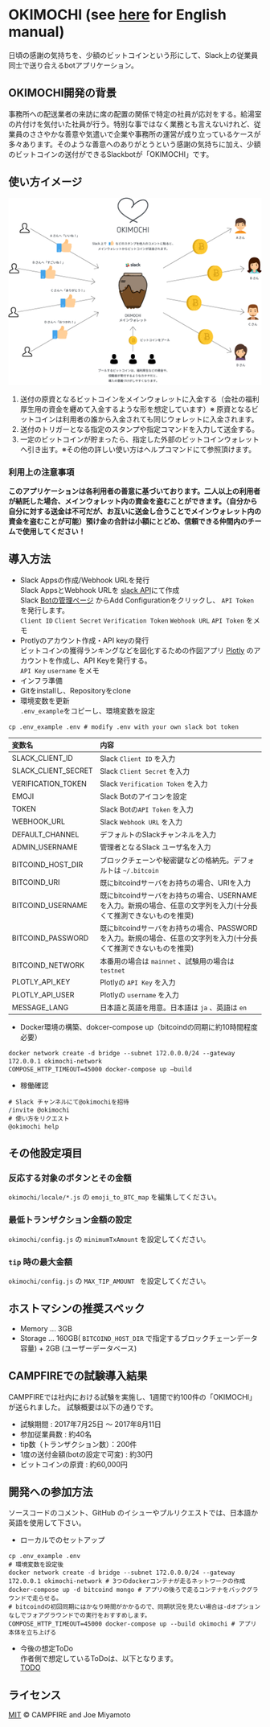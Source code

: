 # OKIMOCHI (see [here](doc/english_readme.md) for English manual)
日頃の感謝の気持ちを、少額のビットコインという形にして、Slack上の従業員同士で送り合えるbotアプリケーション。

## OKIMOCHI開発の背景
事務所への配送業者の来訪に席の配置の関係で特定の社員が応対をする。給湯室の片付けを気付いた社員が行う。特別な事ではなく業務とも言えないけれど、従業員のささやかな善意や気遣いで企業や事務所の運営が成り立っているケースが多々あります。そのような善意へのありがとうという感謝の気持ちに加え、少額のビットコインの送付ができるSlackbotが「OKIMOCHI」です。

## 使い方イメージ

![image](okimochi/static/images/sketch_image.png)

1. 送付の原資となるビットコインをメインウォレットに入金する（会社の福利厚生用の資金を纒めて入金するような形を想定しています）※ 原資となるビットコインは利用者の誰から入金されても同じウォレットに入金されます。
2. 送付のトリガーとなる指定のスタンプや指定コマンドを入力して送金する。
3. 一定のビットコインが貯まったら、指定した外部のビットコインウォレットへ引き出す。※その他の詳しい使い方はヘルプコマンドにて参照頂けます。  

### 利用上の注意事項
__このアプリケーションは各利用者の善意に基づいております。二人以上の利用者が結託した場合、メインウォレット内の資金を盗むことができます。（自分から自分に対する送金は不可だが、お互いに送金し合うことでメインウォレット内の資金を盗むことが可能）預け金の合計は小額にとどめ、信頼できる仲間内のチームで使用してください！__



## 導入方法
- Slack Appsの作成/Webhook URLを発行  
Slack AppsとWebhook URLを <a href="https://api.slack.com/app://api.slack.com/apps">slack API</a>にて作成  
Slack <a href="https://slack.com/apps/manage/A0F7YS25R-bots">Botの管理ページ</a> からAdd Configurationをクリックし、 `API Token` を発行します。  
`Client ID` `Client Secret` `Verification Token` `Webhook URL` `API Token` をメモ
- Protlyのアカウント作成・API keyの発行  
ビットコインの獲得ランキングなどを図化するための作図アプリ <a href="https://plot.ly">Plotly</a> のアカウントを作成し、API Keyを発行する。  
`API Key` `username` をメモ
- インフラ準備  
- Gitをinstallし、Repositoryをclone  
- 環境変数を更新  
`.env_example`をコピーし、環境変数を設定

```
cp .env_example .env # modify .env with your own slack bot token
```

| 変数名               | 内容                                                                                                               |
| :------------------- | :-------------------------------------------------------------------------                                         |
| SLACK_CLIENT_ID      | Slack `Client ID` を入力                                                                                           |
| SLACK_CLIENT_SECRET  | Slack `Client Secret` を入力                                                                                       |
| VERIFICATION_TOKEN   | Slack `Verification Token` を入力                                                                                  |
| EMOJI                | Slack Botのアイコンを設定                                                                                          |
| TOKEN                | Slack Botの`API Token` を入力                                                                                      |
| WEBHOOK_URL          | Slack `Webhook URL` を入力                                                                                         |
| DEFAULT_CHANNEL      | デフォルトのSlackチャンネルを入力                                                                                  |
| ADMIN_USERNAME       | 管理者となるSlack ユーザ名を入力                                                                                   |
| BITCOIND_HOST_DIR    | ブロックチェーンや秘密鍵などの格納先。デフォルトは `~/.bitcoin`                                                    |
| BITCOIND_URI         | 既にbitcoindサーバをお持ちの場合、URIを入力                                                                        |
| BITCOIND_USERNAME    | 既にbitcoindサーバをお持ちの場合、USERNAMEを入力。新規の場合、任意の文字列を入力(十分長くて推測できないものを推奨) |
| BITCOIND_PASSWORD    | 既にbitcoindサーバをお持ちの場合、PASSWORDを入力。新規の場合、任意の文字列を入力(十分長くて推測できないものを推奨) |
| BITCOIND_NETWORK     | 本番用の場合は `mainnet` 、試験用の場合は `testnet`                                                                |
| PLOTLY_API_KEY       | Plotlyの `API Key` を入力                                                                                          |
| PLOTLY_API_USER      | Plotlyの `username` を入力                                                                                         |
| MESSAGE_LANG         | 日本語と英語を用意。日本語は `ja` 、英語は `en`                                                                    |

- Docker環境の構築、dokcer-compose up（bitcoindの同期に約10時間程度必要）  
```
docker network create -d bridge --subnet 172.0.0.0/24 --gateway 172.0.0.1 okimochi-network
COMPOSE_HTTP_TIMEOUT=45000 docker-compose up —build
```
- 稼働確認  
```
# Slack チャンネルにて@okimochiを招待
/invite @okimochi
# 使い方をリクエスト
@okimochi help
```

## その他設定項目

### 反応する対象のボタンとその金額

`okimochi/locale/*.js` の `emoji_to_BTC_map` を編集してください。

### 最低トランザクション金額の設定

`okimochi/config.js` の `minimumTxAmount` を設定してください。

### `tip` 時の最大金額

`okimochi/config.js` の `MAX_TIP_AMOUNT ` を設定してください。

## ホストマシンの推奨スペック

* Memory ... 3GB
* Storage ... 160GB( `BITCOIND_HOST_DIR` で指定するブロックチェーンデータ容量) + 2GB (ユーザーデータベース)

## CAMPFIREでの試験導入結果
CAMPFIREでは社内における試験を実施し、1週間で約100件の「OKIMOCHI」が送られました。
試験概要は以下の通りです。  
- 試験期間 : 2017年7月25日 〜 2017年8月11日
- 参加従業員数 : 約40名
- tip数（トランザクション数）：200件
- 1度の送付金額(botの設定で可変) : 約30円
- ビットコインの原資 : 約60,000円

## 開発への参加方法
ソースコードのコメント、GitHub のイシューやプルリクエストでは、日本語か英語を使用して下さい。
- ローカルでのセットアップ  
```
cp .env_example .env
# 環境変数を設定後
docker network create -d bridge --subnet 172.0.0.0/24 --gateway 172.0.0.1 okimochi-network # 3つのdockerコンテナが走るネットワークの作成
docker-compose up -d bitcoind mongo # アプリの後ろで走るコンテナをバックグラウンドで走らせる。
# bitcoindの初回同期にはかなり時間がかかるので、同期状況を見たい場合は-dオプションなしでフォアグラウンドでの実行をおすすめします。
COMPOSE_HTTP_TIMEOUT=45000 docker-compose up --build okimochi # アプリ本体を立ち上げる
```
- 今後の想定ToDo  
作者側で想定しているToDoは、以下となります。  
[TODO](https://github.com/campfire-inc/OKIMOCHI/issues/1)

## ライセンス
[MIT](./LICENSE) © CAMPFIRE and Joe Miyamoto
